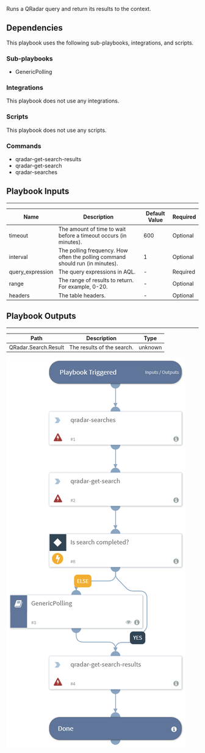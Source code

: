 Runs a QRadar query and return its results to the context.

## Dependencies
This playbook uses the following sub-playbooks, integrations, and scripts.

### Sub-playbooks
* GenericPolling

### Integrations
This playbook does not use any integrations.

### Scripts
This playbook does not use any scripts.

### Commands
* qradar-get-search-results
* qradar-get-search
* qradar-searches

## Playbook Inputs
---

| **Name** | **Description** | **Default Value** | **Required** |
| --- | --- | --- | --- |  
| timeout | The amount of time to wait before a timeout occurs (in minutes). | 600 | Optional |
| interval | The polling frequency. How often the polling command should run (in minutes). | 1 |Optional |
| query_expression | The query expressions in AQL. | - |Required |
| range | The range of results to return. For example, 0-20. | - | Optional |
| headers | The table headers. | - | Optional |

## Playbook Outputs
---

| **Path** | **Description** | **Type** |
| --- | --- | --- |
| QRadar.Search.Result | The results of the search. | unknown |

![QRadarFullSearch](https://github.com/ElazarK/content-docs/blob/master/images/playbooks/QRadarFullSearch.png)
